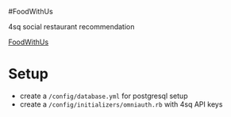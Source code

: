 #FoodWithUs

4sq social restaurant recommendation

[FoodWithUs](http://foodwith.us/)

# Setup

* create a `/config/database.yml` for postgresql setup
* create a `/config/initializers/omniauth.rb` with 4sq API keys